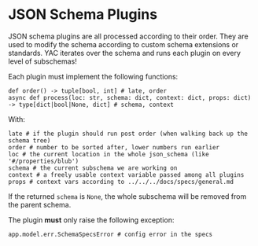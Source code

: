 # JSON Schema Plugins

JSON schema plugins are all processed according to their order. They are used to
modify the schema according to custom schema extensions or standards. YAC
iterates over the schema and runs each plugin on every level of subschemas!

Each plugin must implement the following functions:

    def order() -> tuple[bool, int] # late, order
    async def process(loc: str, schema: dict, context: dict, props: dict) -> type[dict|bool|None, dict] # schema, context

With:

    late # if the plugin should run post order (when walking back up the schema tree)
    order # number to be sorted after, lower numbers run earlier
    loc # the current location in the whole json_schema (like '#/properties/blub')
    schema # the current subschema we are working on
    context # a freely usable context variable passed among all plugins
    props # context vars according to ../../../docs/specs/general.md

If the returned `schema` is `None`, the whole subschema will be removed from
the parent schema.

The plugin **must** only raise the following exception:

    app.model.err.SchemaSpecsError # config error in the specs
